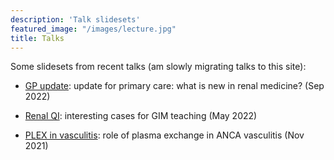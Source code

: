 ```yaml
---
description: 'Talk slidesets'
featured_image: "/images/lecture.jpg"
title: Talks
---
```


Some slidesets from recent talks (am slowly migrating talks to this site):  

- [GP update](https://renalrob-talk-gp22.netlify.app/): update for primary care: what is new in renal medicine? (Sep 2022)  

- [Renal QI](https://renalrob-talk-qi22.netlify.app/): interesting cases for GIM teaching (May 2022)

- [PLEX in vasculitis](https://renalrob-talk-plex21.netlify.app/): role of plasma exchange in ANCA vasculitis (Nov 2021)


